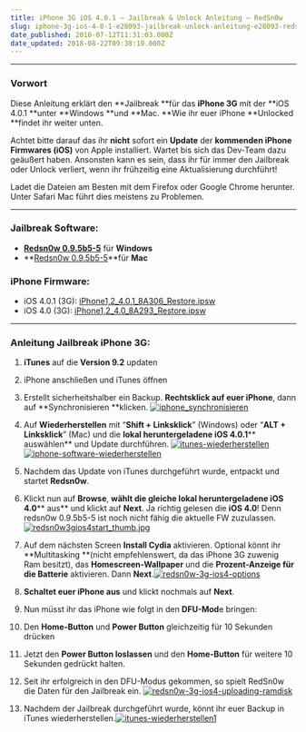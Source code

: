 ```yaml
---
title: iPhone 3G iOS 4.0.1 – Jailbreak & Unlock Anleitung – RedSn0w
slug: iphone-3g-ios-4-0-1-e28093-jailbreak-unlock-anleitung-e28093-redsn0w
date_published: 2010-07-12T11:31:03.000Z
date_updated: 2018-08-22T09:38:19.000Z
---
```


---

### Vorwort

Diese Anleitung erklärt den **Jailbreak **für das **iPhone 3G** mit der **iOS 4.0.1 **unter **Windows **und **Mac. **Wie ihr euer iPhone **Unlocked **findet ihr weiter unten.

Achtet bitte darauf das ihr **nicht** sofort ein **Update** der **kommenden iPhone Firmwares (iOS)** von Apple installiert. Wartet bis sich das Dev-Team dazu geäußert haben. Ansonsten kann es sein, dass ihr für immer den Jailbreak oder Unlock verliert, wenn ihr frühzeitig eine Aktualisierung durchführt!

Ladet die Dateien am Besten mit dem Firefox oder Google Chrome herunter. Unter Safari Mac führt dies meistens zu Problemen.

---

### Jailbreak Software:

- **[Redsn0w 0.9.5b5-5](http://sites.google.com/a/iphone-dev.com/files/home/redsn0w_win_0.9.5b5-5.zip)** für **Windows**
- **[Redsn0w 0.9.5b5-5](http://sites.google.com/a/iphone-dev.com/files/home/redsn0w_mac_0.9.5b5-5.zip)**für **Mac**

### iPhone Firmware:

- iOS 4.0.1 (3G): [iPhone1,2_4.0.1_8A306_Restore.ipsw](http://appldnld.apple.com/iPhone4/061-8616.20100715.phnt4/iPhone1,2_4.0.1_8A306_Restore.ipsw)
- iOS 4.0 (3G): [iPhone1,2_4.0_8A293_Restore.ipsw](http://appldnld.apple.com.edgesuite.net/content.info.apple.com/iPhone4/061-7436.20100621.58Yt4/iPhone1,2_4.0_8A293_Restore.ipsw)

---

### Anleitung Jailbreak iPhone 3G:

1. **iTunes** auf die **Version 9.2** updaten
2. iPhone anschließen und iTunes öffnen
3. Erstellt sicherheitshalber ein Backup. **Rechtsklick auf euer iPhone**, dann auf **Synchronisieren **klicken.
[![iphone_synchronisieren](//picdump.thafaker.de/2011/08/iphone_synchronisieren.png)](http://picdump.thafaker.de/2011/08/iphone_synchronisieren.png)
4. Auf **Wiederherstellen** mit “**Shift + Linksklick**” (Windows) oder “**ALT + Linksklick**” (Mac) und die **lokal heruntergeladene iOS 4.0.1**** auswählen** und Update durchführen.
[![itunes-wiederherstellen](//picdump.thafaker.de/2011/08/itunes-wiederherstellen.jpg)](http://picdump.thafaker.de/2011/08/itunes-wiederherstellen.jpg)[![iphone-software-wiederherstellen](//picdump.thafaker.de/2010/08/iphone-software-wiederherstellen.jpg)](http://picdump.thafaker.de/2010/08/iphone-software-wiederherstellen.jpg)
5. Nachdem das Update von iTunes durchgeführt wurde, entpackt und startet **Redsn0w**.
6. Klickt nun auf **Browse**, **wählt die gleiche lokal heruntergeladene iOS 4.0**** aus** und klickt auf **Next**. Ja richtig gelesen die **iOS 4.0**! Denn redsn0w 0.9.5b5-5 ist noch nicht fähig die aktuelle FW zuzulassen.
[![redsn0w3gios4start_thumb.jpg](//picdump.thafaker.de/2010/09/redsn0w3gios4start_thumb.jpg)](http://picdump.thafaker.de/2010/09/redsn0w3gios4start_thumb.jpg)
7. Auf dem nächsten Screen **Install Cydia** aktivieren. Optional könnt ihr **Multitasking **(nicht empfehlenswert, da das iPhone 3G zuwenig Ram besitzt), das **Homescreen-Wallpaper** und die **Prozent-Anzeige für die Batterie** aktivieren. Dann **Next**.[![redsn0w-3g-ios4-options](//picdump.thafaker.de/2011/08/redsn0w-3g-ios4-options.jpg)](http://picdump.thafaker.de/2011/08/redsn0w-3g-ios4-options.jpg)
8. **Schaltet euer iPhone aus** und klickt nochmals auf **Next**.
9. Nun müsst ihr das iPhone wie folgt in den **DFU-Mod**e bringen:

1. Den **Home-Button** und **Power Button** gleichzeitig für 10 Sekunden drücken
2. Jetzt den **Power Button loslassen** und den **Home-Button** für weitere 10 Sekunden gedrückt halten.

10. Seit ihr erfolgreich in den DFU-Modus gekommen, so spielt RedSn0w die Daten für den Jailbreak ein.
[![redsn0w-3g-ios4-uploading-ramdisk](//picdump.thafaker.de/2011/08/redsn0w-3g-ios4-uploading-ramdisk.jpg)](http://picdump.thafaker.de/2011/08/redsn0w-3g-ios4-uploading-ramdisk.jpg)
11. Nachdem der Jailbreak durchgeführt wurde, könnt ihr euer Backup in iTunes wiederherstellen.[![itunes-wiederherstellen1](//picdump.thafaker.de/2011/08/itunes-wiederherstellen1-580x245.png)](http://picdump.thafaker.de/2011/08/itunes-wiederherstellen1.png)
